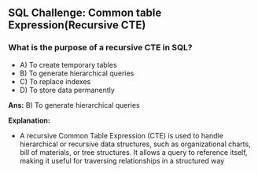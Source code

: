 ## SQL Challenge: Common table Expression(Recursive CTE)

### What is the purpose of a recursive CTE in SQL?
- A) To create temporary tables
- B) To generate hierarchical queries
- C) To replace indexes
- D) To store data permanently

**Ans:**  B) To generate hierarchical queries

**Explanation:**
- A recursive Common Table Expression (CTE) is used to handle hierarchical or recursive data structures, such as organizational charts, bill of materials, or tree structures. It allows a query to reference itself, making it useful for traversing relationships in a structured way